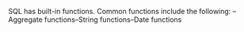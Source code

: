 SQL has built-in functions. Common functions include the following: –Aggregate functions–String functions–Date functions
